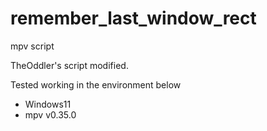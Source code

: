 # remember_last_window_rect
mpv script

TheOddler's script modified.

Tested working in the environment below
* Windows11
* mpv v0.35.0
